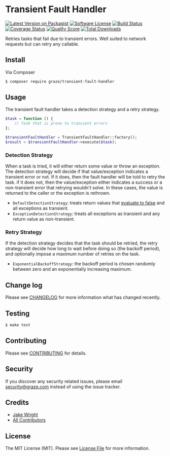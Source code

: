 # Transient Fault Handler

[![Latest Version on Packagist](https://img.shields.io/packagist/v/graze/transient-fault-handler.svg?style=flat-square)](https://packagist.org/packages/graze/transient-fault-handler)
[![Software License](https://img.shields.io/badge/license-MIT-brightgreen.svg?style=flat-square)](LICENSE.md)
[![Build Status](https://img.shields.io/travis/graze/transient-fault-handler/master.svg?style=flat-square)](https://travis-ci.org/graze/transient-fault-handler)
[![Coverage Status](https://img.shields.io/scrutinizer/coverage/g/graze/transient-fault-handler.svg?style=flat-square)](https://scrutinizer-ci.com/g/graze/transient-fault-handler/code-structure)
[![Quality Score](https://img.shields.io/scrutinizer/g/graze/transient-fault-handler.svg?style=flat-square)](https://scrutinizer-ci.com/g/graze/transient-fault-handler)
[![Total Downloads](https://img.shields.io/packagist/dt/graze/transient-fault-handler.svg?style=flat-square)](https://packagist.org/packages/graze/transient-fault-handler)


Retries tasks that fail due to transient errors. Well suited to network requests but can retry any callable.

## Install

Via Composer

``` bash
$ composer require graze/transient-fault-handler
```

## Usage

The transient fault handler takes a detection strategy and a retry strategy.

``` php
$task = function () {
    // Task that is prone to transient errors
};

$transientFaultHandler = TransientFaultHandler::factory();
$result = $transientFaultHandler->execute($task);
```

### Detection Strategy

When a task is tried, it will either return some value or throw an exception. The detection strategy will decide if that value/exception indicates a transient error or not. If it does, then the fault handler will be told to retry the task. if it does not, then the value/exception either indicates a success or a non-transient error that retrying wouldn't solve. In these cases, the value is returned to the caller or the exception is rethrown.

- `DefaultDetectionStrategy`: treats return values that [evaluate to false](http://php.net/manual/en/types.comparisons.php) and all exceptions as transient.
- `ExceptionDetectionStrategy`: treats all exceptions as transient and any return value as non-transient.


### Retry Strategy

If the detection strategy decides that the task should be retried, the retry strategy will decide how long to wait before doing so (the backoff period), and optionally impose a maximum number of retries on the task.

- `ExponentialBackoffStrategy`: the backoff period is chosen randomly between zero and an exponentially increasing maximum.

## Change log

Please see [CHANGELOG](CHANGELOG.md) for more information what has changed recently.

## Testing

``` bash
$ make test
```

## Contributing

Please see [CONTRIBUTING](CONTRIBUTING.md) for details.

## Security

If you discover any security related issues, please email security@graze.com instead of using the issue tracker.

## Credits

- [Jake Wright](https://github.com/jakewright)
- [All Contributors](../../contributors)

## License

The MIT License (MIT). Please see [License File](LICENSE.md) for more information.
